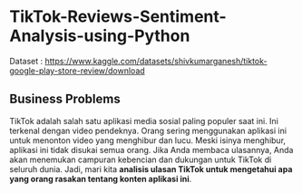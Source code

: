 # TikTok-Reviews-Sentiment-Analysis-using-Python
Dataset : https://www.kaggle.com/datasets/shivkumarganesh/tiktok-google-play-store-review/download

## Business Problems

TikTok adalah salah satu aplikasi media sosial paling populer saat ini. Ini terkenal dengan video pendeknya. Orang sering menggunakan aplikasi ini untuk menonton video yang menghibur dan lucu. Meski isinya menghibur, aplikasi ini tidak disukai semua orang. Jika Anda membaca ulasannya, Anda akan menemukan campuran kebencian dan dukungan untuk TikTok di seluruh dunia. Jadi, mari kita **analisis ulasan TikTok untuk mengetahui apa yang orang rasakan tentang konten aplikasi ini**.

